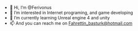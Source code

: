 - 👋 Hi, I’m @Ferivonus
- 👀 I’m interested in Internet programing, and game developing
- 🌱 I’m currently learning Unreal engine 4 and unity 
- 📫 And you can reach me on Fahrettin_basturk@hotmail.com 

<!---
Ferivonus/Ferivonus is a ✨ special ✨ repository because its `README.md` (this file) appears on your GitHub profile.
You can click the Preview link to take a look at your changes.
--->
